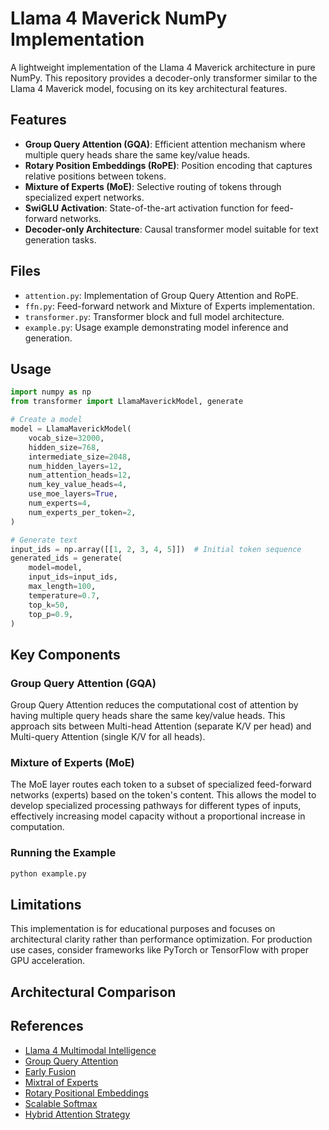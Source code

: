 # Llama 4 Maverick NumPy Implementation

A lightweight implementation of the Llama 4 Maverick architecture in pure NumPy. This repository provides a decoder-only transformer similar to the Llama 4 Maverick model, focusing on its key architectural features.

## Features

- **Group Query Attention (GQA)**: Efficient attention mechanism where multiple query heads share the same key/value heads.
- **Rotary Position Embeddings (RoPE)**: Position encoding that captures relative positions between tokens.
- **Mixture of Experts (MoE)**: Selective routing of tokens through specialized expert networks.
- **SwiGLU Activation**: State-of-the-art activation function for feed-forward networks.
- **Decoder-only Architecture**: Causal transformer model suitable for text generation tasks.

## Files

- `attention.py`: Implementation of Group Query Attention and RoPE.
- `ffn.py`: Feed-forward network and Mixture of Experts implementation.
- `transformer.py`: Transformer block and full model architecture.
- `example.py`: Usage example demonstrating model inference and generation.

## Usage

```python
import numpy as np
from transformer import LlamaMaverickModel, generate

# Create a model
model = LlamaMaverickModel(
    vocab_size=32000,
    hidden_size=768,
    intermediate_size=2048,
    num_hidden_layers=12,
    num_attention_heads=12,
    num_key_value_heads=4,
    use_moe_layers=True,
    num_experts=4,
    num_experts_per_token=2,
)

# Generate text
input_ids = np.array([[1, 2, 3, 4, 5]])  # Initial token sequence
generated_ids = generate(
    model=model,
    input_ids=input_ids,
    max_length=100,
    temperature=0.7,
    top_k=50,
    top_p=0.9,
)
```

## Key Components

### Group Query Attention (GQA)

Group Query Attention reduces the computational cost of attention by having multiple query heads share the same key/value heads. This approach sits between Multi-head Attention (separate K/V per head) and Multi-query Attention (single K/V for all heads).

### Mixture of Experts (MoE)

The MoE layer routes each token to a subset of specialized feed-forward networks (experts) based on the token's content. This allows the model to develop specialized processing pathways for different types of inputs, effectively increasing model capacity without a proportional increase in computation.

### Running the Example

```bash
python example.py
```

## Limitations

This implementation is for educational purposes and focuses on architectural clarity rather than performance optimization. For production use cases, consider frameworks like PyTorch or TensorFlow with proper GPU acceleration.

## Architectural Comparison



## References

- [Llama 4 Multimodal Intelligence](https://ai.meta.com/blog/llama-4-multimodal-intelligence/)
- [Group Query Attention](https://arxiv.org/abs/2305.13245)
- [Early Fusion](https://arxiv.org/abs/2405.09818)
- [Mixtral of Experts](https://arxiv.org/abs/2401.04088)
- [Rotary Positional Embeddings](https://arxiv.org/abs/2104.09864)
- [Scalable Softmax](https://arxiv.org/pdf/2501.19399)
- [Hybrid Attention Strategy](https://arxiv.org/html/2501.18795v1)

<!-- - [Llama 2 Technical Report](https://arxiv.org/abs/2307.09288)
- [Mixture of Experts with Expert Choice Routing](https://arxiv.org/abs/2202.09368)
- [GQA: Training Generalized Multi-Query Transformer Models from Multi-Head Checkpoints](https://arxiv.org/abs/2305.13245) -->

